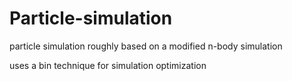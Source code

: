 # Particle-simulation

particle simulation roughly based on a modified n-body simulation

uses a bin technique for simulation optimization
